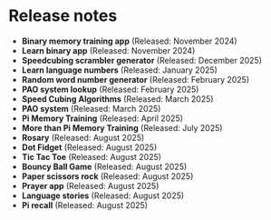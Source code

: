 # Release notes

- **Binary memory training app** (Released: November 2024)  
- **Learn binary app** (Released: November 2024)  
- **Speedcubing scrambler generator** (Released: December 2025)  
- **Learn language numbers** (Released: January 2025)  
- **Random word number generator** (Released: February 2025)  
- **PAO system lookup** (Released: February 2025)  
- **Speed Cubing Algorithms** (Released: March 2025)  
- **PAO system** (Released: March 2025)  
- **Pi Memory Training** (Released: April 2025)  
- **More than Pi Memory Training** (Released: July 2025)  
- **Rosary** (Released: August 2025)  
- **Dot Fidget** (Released: August 2025)  
- **Tic Tac Toe** (Released: August 2025)  
- **Bouncy Ball Game** (Released: August 2025)  
- **Paper scissors rock** (Released: August 2025)  
- **Prayer app** (Released: August 2025)  
- **Language stories** (Released: August 2025)  
- **Pi recall** (Released: August 2025)  
